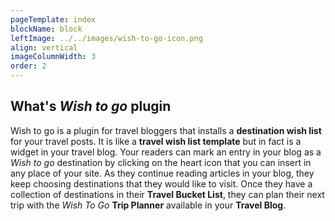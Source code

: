 ```yaml
---
pageTemplate: index
blockName: block
leftImage: ../../images/wish-to-go-icon.png
align: vertical
imageColumnWidth: 3
order: 2
---
```


## What's _Wish to go_ plugin

Wish to go is a plugin for travel bloggers that installs a **destination wish list** for your travel posts. It is like a **travel wish list template** but in fact is a widget in your travel blog. Your readers can mark an entry in your blog as a _Wish to go_ destination by clicking on the heart icon <WishWidget country="TV"></WishWidget> that you can insert in any place of your site. As they continue reading articles in your blog, they keep choosing destinations that they would like to visit. Once they have a collection of destinations in their **Travel Bucket List**, they can plan their next trip with the _Wish To Go_ **Trip Planner** available in your **Travel Blog**.
